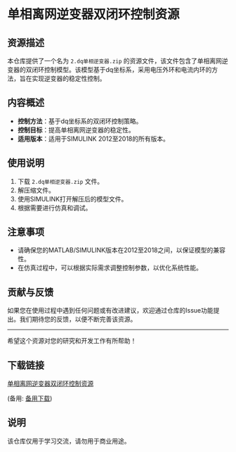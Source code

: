 # 单相离网逆变器双闭环控制资源

## 资源描述

本仓库提供了一个名为 `2.dq单相逆变器.zip` 的资源文件，该文件包含了单相离网逆变器的双闭环控制模型。该模型基于dq坐标系，采用电压外环和电流内环的方法，旨在实现逆变器的稳定性控制。

## 内容概述

- **控制方法**：基于dq坐标系的双闭环控制策略。
- **控制目标**：提高单相离网逆变器的稳定性。
- **适用版本**：适用于SIMULINK 2012至2018的所有版本。

## 使用说明

1. 下载 `2.dq单相逆变器.zip` 文件。
2. 解压缩文件。
3. 使用SIMULINK打开解压后的模型文件。
4. 根据需要进行仿真和调试。

## 注意事项

- 请确保您的MATLAB/SIMULINK版本在2012至2018之间，以保证模型的兼容性。
- 在仿真过程中，可以根据实际需求调整控制参数，以优化系统性能。

## 贡献与反馈

如果您在使用过程中遇到任何问题或有改进建议，欢迎通过仓库的Issue功能提出。我们期待您的反馈，以便不断完善该资源。

---

希望这个资源对您的研究和开发工作有所帮助！

## 下载链接
[单相离网逆变器双闭环控制资源](https://pan.quark.cn/s/1485fcc84728) 

(备用: [备用下载](https://pan.baidu.com/s/1N3yHMw94MlM7BJpOU4Xgxw?pwd=1234))

## 说明

该仓库仅用于学习交流，请勿用于商业用途。
